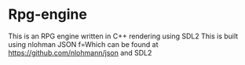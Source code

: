 # Rpg-engine
This is an RPG engine written in C++ rendering using SDL2 
This is built using nlohman JSON f=Which can be found at https://github.com/nlohmann/json and SDL2
